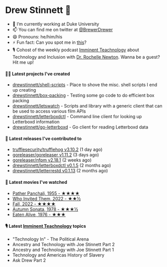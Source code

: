 
# Drew Stinnett 👋

- 🔭 I’m currently working at Duke University
- 📫 You can find me on twitter at [@BrewerDrewer](https://twitter.com/BrewerDrewer)
- 😄 Pronouns: he/him/his
- ⚡ Fun fact: Can you spot me in [this](https://www.youtube.com/watch?v=oL9WnB0qHBA)?
- 🎙 Cohost of the weekly podcast [Imminent Teachnology](https://podcast.imminentteachnology.com/) about Technology and Inclusion with [Dr. Rochelle Newton](https://www.linkedin.com/in/drrochellenewton/). Wanna be a guest? Hit me up!

#### 👨‍💻 Latest projects I've created
- [drewstinnett/shell-scripts](https://github.com/drewstinnett/shell-scripts) - Place to shove the misc. shell scripts I end up creating
- [drewstinnett/box-packing](https://github.com/drewstinnett/box-packing) - Testing some go code to do efficient box packing
- [drewstinnett/letswatch](https://github.com/drewstinnett/letswatch) - Scripts and library with a generic client that can be used to access various film APIs
- [drewstinnett/letterboxdctl](https://github.com/drewstinnett/letterboxdctl) - Command line client for looking up Letterboxd information
- [drewstinnett/go-letterboxd](https://github.com/drewstinnett/go-letterboxd) - Go client for reading Letterboxd data

#### 🚀 Latest releases I've contributed to
- [trufflesecurity/trufflehog v3.10.2](https://github.com/trufflesecurity/trufflehog/releases/tag/v3.10.2) (1 day ago)
- [goreleaser/goreleaser v1.11.2](https://github.com/goreleaser/goreleaser/releases/tag/v1.11.2) (3 days ago)
- [goreleaser/nfpm v2.18.1](https://github.com/goreleaser/nfpm/releases/tag/v2.18.1) (2 weeks ago)
- [drewstinnett/letterboxdctl v0.1.5](https://github.com/drewstinnett/letterboxdctl/releases/tag/v0.1.5) (2 months ago)
- [drewstinnett/letterrestd v0.1.13](https://github.com/drewstinnett/letterrestd/releases/tag/v0.1.13) (2 months ago)

#### 🍿 Latest movies I've watched
- [Pather Panchali, 1955 - ★★★★](https://letterboxd.com/mondodrew/film/pather-panchali/)
- [Who Invited Them, 2022 - ★★½](https://letterboxd.com/mondodrew/film/who-invited-them/)
- [Fall, 2022 - ★★★★](https://letterboxd.com/mondodrew/film/fall-2022/)
- [Autumn Sonata, 1978 - ★★★½](https://letterboxd.com/mondodrew/film/autumn-sonata/)
- [Eaten Alive, 1976 - ★★★](https://letterboxd.com/mondodrew/film/eaten-alive/)

#### 🎙 Latest [Imminent Teachnology](https://podcast.imminentteachnology.com/) topics
- &#34;Technology In&#34; - The Political Arena
- Ancestry and Technology with Joe Stinnett Part 2
- Ancestry and Technology with Joe Stinnett Part 1
- Technology and Americas History of Slavery
- Ask Drew Part 2
